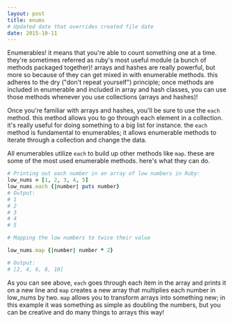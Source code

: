 ```yaml
---
layout: post
title: enums
# Updated date that overrides created file date
date: 2015-10-11
---
```


Enumerables! it means that you're able to count something one at a time. they're sometimes referred as ruby's most useful module (a bunch of methods packaged together)! arrays and hashes are really powerful, but more so because of they can get mixed in with enumerable methods. this adheres to the dry ("don't repeat yourself") principle; once methods are included in enumerable and included in array and hash classes, you can use those methods whenever you use collections (arrays and hashes)!

Once you're familiar with arrays and hashes, you'll be sure to use the `each` method. this method allows you to go through each element in a collection. it's really useful for doing something to a big list for instance. the `each` method is fundamental to enumerables; it allows enumerable methods to iterate through a collection and change the data.

All enumerables utilize `each` to build up other methods like `map`. these are some of the most used enumerable methods. here's what they can do.

```ruby
# Printing out each number in an array of low numbers in Ruby:
low_nums = [1, 2, 3, 4, 5]
low_nums.each {|number| puts number}
# Output:
# 1
# 2
# 3
# 4
# 5

# Mapping the low numbers to twice their value

low_nums.map {|number| number * 2}

# Output:
# [2, 4, 6, 8, 10]
```

As you can see above, `each` goes through each item in the array and prints it on a new line and `map` creates a new array that multiplies each number in low_nums by two. `map` allows you to transform arrays into something new; in this example it was something as simple as doubling the numbers, but you can be creative and do many things to arrays this way!
